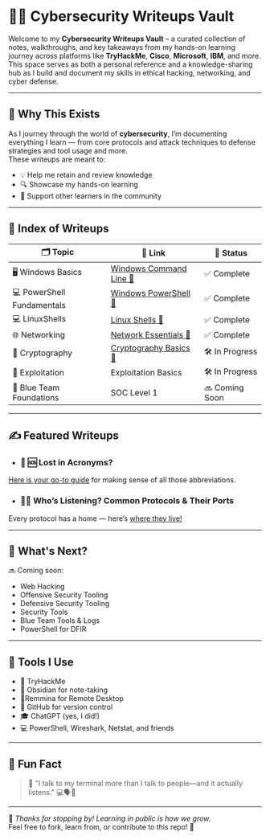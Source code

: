 # 🕵️‍♂️ Cybersecurity Writeups Vault

Welcome to my **Cybersecurity Writeups Vault** – a curated collection of notes, walkthroughs, and key takeaways from my hands-on learning journey across platforms like **TryHackMe**, **Cisco**, **Microsoft**, **IBM**, and more. This space serves as both a personal reference and a knowledge-sharing hub as I build and document my skills in ethical hacking, networking, and cyber defense.

---

## 🎯 Why This Exists

As I journey through the world of **cybersecurity**, I’m documenting everything I learn — from core protocols and attack techniques to defense strategies and tool usage and more.  
These writeups are meant to:

- 💡 Help me retain and review knowledge
- 🔍 Showcase my hands-on learning
- 👥 Support other learners in the community

---

## 🧭 Index of Writeups

| 🗂️ Topic                        | 🔗 Link                   | 📅 Status       |
|-------------------------------|------------------------------------|-----------------|
| 🖥️ Windows Basics              | [Windows Command Line 📎](https://github.com/Dee-Techie/Cybersecurity-Portfolio/blob/main/Write-Ups/Windows%20Command%20line.md)           | ✅ Complete     |
| 💻 PowerShell Fundamentals     | [Windows PowerShell 📎](https://github.com/Dee-Techie/Cybersecurity-Portfolio/blob/main/Write-Ups/Windows%20PowerShell.md)                | ✅ Complete |
| 💻 LinuxShells      | [Linux Shells 📎](https://github.com/Dee-Techie/Cybersecurity-Portfolio/blob/main/Write-Ups/Linux%20Shells.md)                | ✅ Complete |
| 🌐 Networking        | [Network Essentials 📎](https://github.com/Dee-Techie/Cybersecurity-Portfolio/blob/main/Write-Ups/Networking.md)               | ✅ Complete |
| 🧶 Cryptography        | [Cryptography Basics 📎](https://github.com/Dee-Techie/Cybersecurity-Portfolio/blob/main/Write-Ups/Cryptography.md)                 | 🛠️ In Progress |
| 🔐 Exploitation           | Exploitation Basics            | 🛠️ In Progress |
| 🧠 Blue Team Foundations       | SOC Level 1                         | 🔜 Coming Soon  |

---

## ✍️ Featured Writeups

- ### 🚧 🆘 Lost in Acronyms? </br>
[Here is your go-to guide](https://github.com/Dee-Techie/Cybersecurity-Portfolio/blob/main/Write-Ups/Common_Abbreviations.md) for making sense of all those abbreviations.


- ### 🚪📨 Who’s Listening? Common Protocols & Their Ports
Every protocol has a home — here’s [where they live!](https://github.com/Dee-Techie/Cybersecurity-Portfolio/blob/main/Write-Ups/Common_Protocols_and_Ports.md)

---

## 📌 What's Next?

🔜 Coming soon:  
- Web Hacking
- Offensive Security Tooling
- Defensive Security Tooling
- Security Tools
- Blue Team Tools & Logs   
- PowerShell for DFIR  

---

## 🧰 Tools I Use

- 🧠 TryHackMe  
- 📘 Obsidian for note-taking
- 🔭Remmina for Remote Desktop
- 🐙 GitHub for version control  
- 🎓 ChatGPT (yes, I did!)  
- 💻 PowerShell, Wireshark, Netstat, and friends

---

## 🤹 Fun Fact

> 🧠 "I talk to my terminal more than I talk to people—and it actually listens." 💻🗣️🤖

---

🚀 *Thanks for stopping by! Learning in public is how we grow.*  
Feel free to fork, learn from, or contribute to this repo! 🙌
